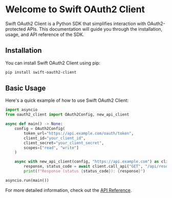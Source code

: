 # Welcome to Swift OAuth2 Client

Swift OAuth2 Client is a Python SDK that simplifies interaction with OAuth2-protected APIs. This documentation will guide you through the installation, usage, and API reference of the SDK.

## Installation

You can install Swift OAuth2 Client using pip:

```bash
pip install swift-oauth2-client
```

## Basic Usage

Here's a quick example of how to use Swift OAuth2 Client:

```python
import asyncio
from oauth2_client import OAuth2Config, new_api_client

async def main() -> None:
    config = OAuth2Config(
        token_url="https://api.example.com/oauth/token",
        client_id="your_client_id",
        client_secret="your_client_secret",
        scopes=["read", "write"]
    )

    async with new_api_client(config, "https://api.example.com") as client:
        response, status_code = await client.call_api("GET", "/api/resource")
        print(f"Response (status {status_code}): {response}")

asyncio.run(main())
```

For more detailed information, check out the [API Reference](api_reference.md).